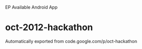 EP Available Android App

# oct-2012-hackathon
Automatically exported from code.google.com/p/oct-hackathon
